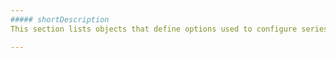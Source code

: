 ```yaml
---
##### shortDescription
This section lists objects that define options used to configure series of specific types.

---
```

